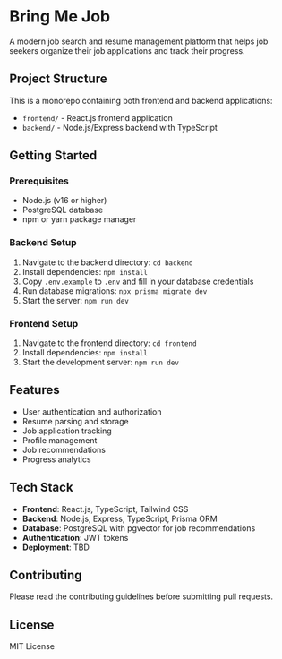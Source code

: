 # Bring Me Job

A modern job search and resume management platform that helps job seekers organize their job applications and track their progress.

## Project Structure

This is a monorepo containing both frontend and backend applications:

- `frontend/` - React.js frontend application
- `backend/` - Node.js/Express backend with TypeScript

## Getting Started

### Prerequisites
- Node.js (v16 or higher)
- PostgreSQL database
- npm or yarn package manager

### Backend Setup
1. Navigate to the backend directory: `cd backend`
2. Install dependencies: `npm install`
3. Copy `.env.example` to `.env` and fill in your database credentials
4. Run database migrations: `npx prisma migrate dev`
5. Start the server: `npm run dev`

### Frontend Setup
1. Navigate to the frontend directory: `cd frontend`
2. Install dependencies: `npm install`
3. Start the development server: `npm run dev`

## Features

- User authentication and authorization
- Resume parsing and storage
- Job application tracking
- Profile management
- Job recommendations
- Progress analytics

## Tech Stack

- **Frontend**: React.js, TypeScript, Tailwind CSS
- **Backend**: Node.js, Express, TypeScript, Prisma ORM
- **Database**: PostgreSQL with pgvector for job recommendations
- **Authentication**: JWT tokens
- **Deployment**: TBD

## Contributing

Please read the contributing guidelines before submitting pull requests.

## License

MIT License
